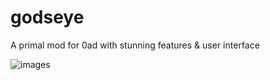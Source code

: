 # godseye
A primal mod for 0ad with stunning features &amp; user interface

![images](https://user-images.githubusercontent.com/90521128/194136599-a1e687b6-eded-4036-968f-178caabbf61d.png)

